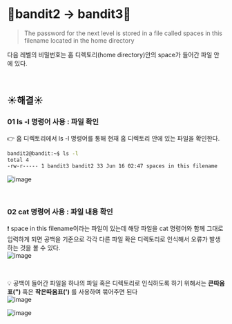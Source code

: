 # 🌳bandit2 -> bandit3🌳
>The password for the next level is stored in a file called spaces in this filename located in the home directory <br/>

다음 레벨의 비밀번호는 홈 디렉토리(home directory)안의 space가 들어간 파일 안에 있다.

<br/>

## ☀️해결☀️
### 01 ls -l 명령어 사용 : 파일 확인
👉 홈 디렉토리에서 ls -l 명령어를 통해 현재 홈 디렉토리 안에 있는 파일을 확인한다. <br/>
```bash
bandit2@bandit:~$ ls -l
total 4
-rw-r----- 1 bandit3 bandit2 33 Jun 16 02:47 spaces in this filename
```
![image](https://github.com/limhyerin/StudyNote/assets/70150896/63efaec5-527e-453a-a95a-056cd98ff0e9)


<br/>

### 02 cat 명령어 사용 : 파일 내용 확인
❗ space in this filename이라는 파일이 있는데 해당 파일을 cat 명령어와 함께 그대로 입력하게 되면 공백을 기준으로 각각 다른 파일 확은 디렉토리로 인식해서 오류가 발생하는 것을 볼 수 있다. <br/>
![image](https://github.com/limhyerin/StudyNote/assets/70150896/bfcf726a-88b9-410a-b87e-d41178a3548e)

<br/>

💡 공백이 들어간 파일을 하나의 파일 혹은 디렉토리로 인식하도록 하기 위해서는 **큰따옴표(")** 혹은 **작은따옴표(')** 를 사용하여 묶어주면 된다 <br/>
![image](https://github.com/limhyerin/StudyNote/assets/70150896/02976bc8-b688-4218-a1f7-d09f79c0e08c)

![image](https://github.com/limhyerin/StudyNote/assets/70150896/eafff793-2d37-45b8-bffb-73fdcb99ead5)

